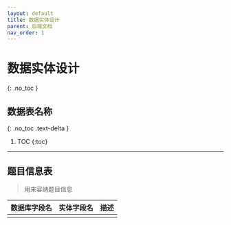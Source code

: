 ```yaml
---
layout: default
title: 数据实体设计
parent: 后端文档
nav_order: 1
---
```


# 数据实体设计
{: .no_toc }

## 数据表名称
{: .no_toc .text-delta }

1. TOC
{:toc}

---

## 题目信息表

> 用来容纳题目信息

| 数据库字段名 | 实体字段名 | 描述 |
| ------------ | ---------- | ---- |
|              |            |      |

